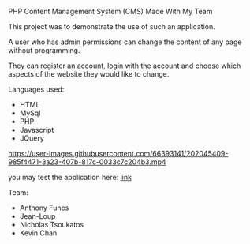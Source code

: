PHP Content Management System (CMS) Made With My Team

This project was to demonstrate the use of such an application. 

A user who has admin permissions can change the content of any page without programming.

They can register an account, login with the account and choose which aspects of the website they would like to change.

Languages used:
- HTML
- MySql
- PHP
- Javascript
- JQuery

https://user-images.githubusercontent.com/66393141/202045409-985f4471-3a23-407b-817c-0033c7c204b3.mp4

you may test the application here:  [link](https://tinyurl.com/Restoly)


Team:
- Anthony Funes
- Jean-Loup
- Nicholas Tsoukatos
- Kevin Chan
